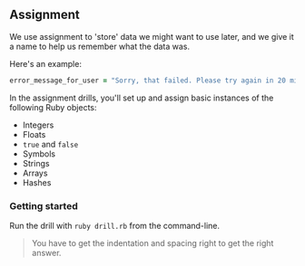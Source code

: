 ## Assignment

We use assignment to 'store' data we might want to use later, and we give it a name to help us remember what the data was.

Here's an example:

```ruby
error_message_for_user = "Sorry, that failed. Please try again in 20 minutes."
```

In the assignment drills, you'll set up and assign basic instances of the following Ruby objects:

- Integers
- Floats
- `true` and `false`
- Symbols
- Strings
- Arrays
- Hashes

### Getting started

Run the drill with `ruby drill.rb` from the command-line.

> You have to get the indentation and spacing right to get the right answer.